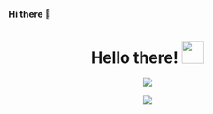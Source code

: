 ### Hi there 👋

<div align="center">
  <h1>Hello there! <img src="https://media.giphy.com/media/KAFyE31UznAEaru7de/giphy.gif" width="40px"></h1>
</div>

<div align="center">
  <img align="center" src="https://github-readme-stats.vercel.app/api?username=jlozanoa0&count_private=true&show_icons=true&include_all_commits=true&hide_title=true"/>
</div>
<br/>
<!-- <div align="center">
  <span>
     <img align="center" src="https://github-readme-stats.vercel.app/api/wakatime?username=jlozanoa0"/>
  </span>
</div>
<br/> -->
<div align="center">
  <img src="https://github-profile-trophy.vercel.app/?username=jlozanoa0&theme=darkhub&no-frame=true&margin-w=30" />
</div>